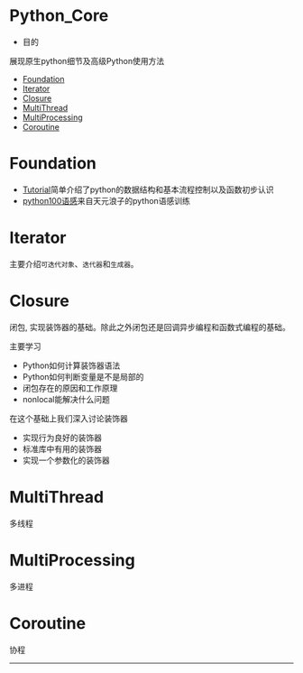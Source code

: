 # Python_Core
+ 目的

展现原生python细节及高级Python使用方法
<!-- vim-markdown-toc GFM -->

* [Foundation](#foundation)
* [Iterator](#iterator)
* [Closure](#closure)
* [MultiThread](#multithread)
* [MultiProcessing](#multiprocessing)
* [Coroutine](#coroutine)

<!-- vim-markdown-toc -->


# Foundation
+ [Tutorial][tutorial]简单介绍了python的数据结构和基本流程控制以及函数初步认识
+ [python100语感][python100]来自天元浪子的python语感训练

# Iterator
主要介绍`可迭代对象`、`迭代器`和`生成器`。

# Closure
闭包, 实现装饰器的基础。除此之外闭包还是回调异步编程和函数式编程的基础。

主要学习
- Python如何计算装饰器语法
- Python如何判断变量是不是局部的
- 闭包存在的原因和工作原理
- nonlocal能解决什么问题

在这个基础上我们深入讨论装饰器
- 实现行为良好的装饰器
- 标准库中有用的装饰器
- 实现一个参数化的装饰器

# MultiThread
多线程

# MultiProcessing
多进程

# Coroutine
协程

---
[tutorial]: https://nbviewer.jupyter.org/github/codebysandwich/Python_Core/blob/master/Foundation/Tutorial.ipynb

[python100]: https://github.com/codebysandwich/Python_Core/blob/master/Foundation/python100%E8%AF%AD%E6%84%9F.md
